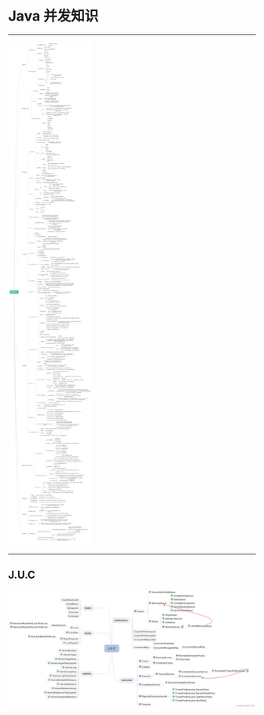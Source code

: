 # Java 并发知识
***
![JUC-API](https://github.com/yuanshichao1988/Interview-Knowledge-Collect/blob/master/Java/JUC/img/J.U.C_1.png)
***
## J.U.C
![JUC-API](https://github.com/yuanshichao1988/Interview-Knowledge-Collect/blob/master/Java/JUC/img/J.U.C_2.png)